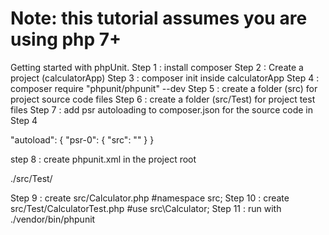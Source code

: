 # Note:  this tutorial assumes you are using php 7+ #
Getting started with phpUnit.
Step 1 : install composer
Step 2 : Create a project (calculatorApp)
Step 3 : composer init inside calculatorApp
Step 4 : composer require  "phpunit/phpunit" --dev
Step 5 : create a folder (src) for project source code files
Step 6 : create a folder (src/Test) for project test files
Step 7 : add psr autoloading to composer.json for the source code in Step 4

"autoload": {
        "psr-0": {
            "src": ""
        }
}

step 8 : create phpunit.xml in the project root

<?xml version="1.0" encoding="UTF-8"?>
<phpunit colors="true">
    <testsuites>
        <testsuite name="Application Test Suite">
            <directory>./src/Test/</directory>
        </testsuite>
    </testsuites>
</phpunit>


Step 9 : create src/Calculator.php #namespace src;
Step 10 : create src/Test/CalculatorTest.php #use src\Calculator;
Step 11 : run with ./vendor/bin/phpunit
